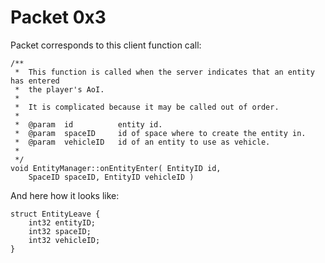 # Packet 0x3

Packet corresponds to this client function call:

```
/**
 *	This function is called when the server indicates that an entity has entered
 *	the player's AoI.
 *
 *	It is complicated because it may be called out of order.
 *
 *	@param	id			entity id.
 *	@param	spaceID		id of space where to create the entity in.
 *	@param	vehicleID	id of an entity to use as vehicle.
 *
 */
void EntityManager::onEntityEnter( EntityID id,
	SpaceID spaceID, EntityID vehicleID )
```

And here how it looks like:

```
struct EntityLeave {
    int32 entityID;
    int32 spaceID;
    int32 vehicleID;
}
```
